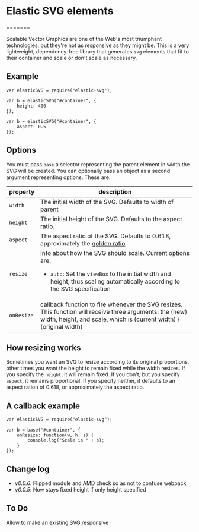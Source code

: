 # Elastic SVG elements
=======

Scalable Vector Graphics are one of the Web's most triumphant technologies, but they're not as responsive as they might be. This is a very lightweight, dependency-free library that generates `svg` elements that fit to their container and scale or don't scale as necessary.

## Example

	var elasticSVG = require("elastic-svg");

	var b = elasticSVG("#container", {
		height: 400
	});

	var b = elasticSVG("#container", {
		aspect: 0.5
	});

## Options
You must pass `base` a selector representing the parent element in width the SVG will be created. You can optionally pass an object as a second argument representing options. These are:

| property | description |
| -------- | ----------- |
| `width`  | The initial width of the SVG. Defaults to width of parent |
| `height` | The initial height of the SVG. Defaults to the aspect ratio. |
| `aspect` | The aspect ratio of the SVG. Defaults to 0.618, approximately the [golden ratio](http://en.wikipedia.org/wiki/Golden_ratio) |
| `resize` | Info about how the SVG should scale. Current options are: <ul><li>`auto`: Set the `viewBox` to the initial width and height, thus scaling automatically according to the SVG specification </li></ul> |
| `onResize` | callback function to fire whenever the SVG resizes. This function will receive three arguments: the (new) width, height, and scale, which is (current width) / (original width) |

## How resizing works
Sometimes you want an SVG to resize according to its original proportions, other times you want the height to remain fixed while the width resizes. If you specify the `height`, it will remain fixed. If you don't, but you specify `aspect`, it remains proportional. If you specify neither, it defaults to an aspect ration of 0.618, or approximately the aspect ratio.

## A callback example

	var elasticSVG = require("elastic-svg");

	var b = base("#container", {
		onResize: function(w, h, s) {
			console.log("Scale is " + s);
		}
	});

## Change log
+ *v0.0.6*: Flipped module and AMD check so as not to confuse webpack
+ *v0.0.5*: Now stays fixed height if only height specified

## To Do
Allow to make an existing SVG responsive